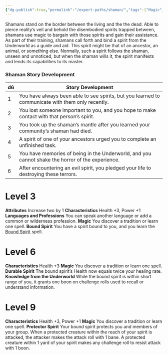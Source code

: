 ```yaml
---
{"dg-publish":true,"permalink":"/expert-paths/shaman/","tags":["Magic","REBALANCED"]}
---
```


Shamans stand on the border between the living and the the dead. Able to pierce reality’s veil and behold the disembodied spirits trapped between, shamans use magic to bargain with those spirits and gain their assistance.
As part of their training, shamans call forth and bind a spirit from the Underworld as a guide and aid. This spirit might be that of an ancestor, an animal, or something else. Normally, such a spirit follows the shaman, unseen and unnoticed, but when the shaman wills it, the spirit manifests and lends its capabilities to its master.
### Shaman Story Development

| d6  | Story Development                                                                                 |
| --- | ------------------------------------------------------------------------------------------------- |
| 1   | You have always been able to see spirits, but you learned to communicate with them only recently. |
| 2   | You lost someone important to you, and you hope to make contact with that person’s spirit.        |
| 3   | You took up the shaman’s mantle after you learned your community’s shaman had died.               |
| 4   | A spirit of one of your ancestors urged you to complete an unfinished task.                       |
| 5   | You have memories of being in the Underworld, and you cannot shake the horror of the experience.  |
| 6   | After encountering an evil spirit, you pledged your life to destroying these terrors.             |
# Level 3
**Attributes** Increase two by 1
**Characteristics** Health +3, Power +1
**Languages and Professions** You can speak another language or add a common or wilderness profession.
**Magic** You discover a tradition or learn one spell.
**Bound Spirit** You have a spirit bound to you, and you learn the [Bound Spirit](https://sotdl-spell-database.vercel.app/spells/path-specific/bound-spirit/) spell.
# Level 6
**Characteristics** Health +3
**Magic** You discover a tradition or learn one spell.
**Durable Spirit** The bound spirit’s Health now equals twice your healing rate.
**Knowledge from the Underworld** While the bound spirit is within short range of you, it grants one boon on challenge rolls used to recall or understand information.
# Level 9
**Characteristics** Health +3, Power +1
**Magic** You discover a tradition or learn one spell.
**Protector Spirit** Your bound spirit protects you and members of your group. When a protected creature within the reach of your spirit is attacked, the attacker makes the attack roll with 1 bane. A protected creature within 1 yard of your spirit makes any challenge roll to resist attack with 1 boon.